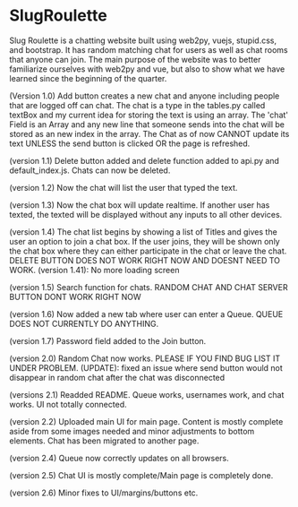 # SlugRoulette
Slug Roulette is a chatting website built using web2py, vuejs, stupid.css, and bootstrap. It has random matching chat for users as well as chat rooms that anyone can join. The main purpose of the website was to better familiarize ourselves with web2py and vue, but also to show what we have learned since the beginning of the quarter.


(Version 1.0)
Add button creates a new chat and anyone including people that are logged off can chat. The chat is a type in the tables.py called textBox and my current idea for storing the text is using an array. The 'chat' Field is an Array and any new line that someone sends into the chat will be stored as an new index in the array. The Chat as of now CANNOT update its text UNLESS the send button is clicked OR the page is refreshed.

(version 1.1)
Delete button added and delete function added to api.py and default_index.js. Chats can now be deleted.

(version 1.2)
Now the chat will list the user that typed the text.

(version 1.3)
Now the chat box will update realtime. If another user has texted, the texted will be displayed without any inputs to all other devices.

(version 1.4) The chat list begins by showing a list of Titles and gives the user an option to join a chat box. If the user joins, they will be shown only the chat box where they can either participate in the chat or leave the chat. DELETE BUTTON DOES NOT WORK RIGHT NOW AND DOESNT NEED TO WORK.
(version 1.41): No more loading screen

(version 1.5)
Search function for chats. RANDOM CHAT AND CHAT SERVER BUTTON DONT WORK RIGHT NOW

(version 1.6)
Now added a new tab where user can enter a Queue. QUEUE DOES NOT CURRENTLY DO ANYTHING.

(version 1.7) Password field added to the Join button.

(version 2.0)
Random Chat now works. PLEASE IF YOU FIND BUG LIST IT UNDER PROBLEM.
(UPDATE): fixed an issue where send button would not disappear in random chat after the chat was disconnected

(versions 2.1)
Readded README. Queue works, usernames work, and chat works. UI not totally connected.

(version 2.2)
Uploaded main UI for main page. Content is mostly complete aside from some images needed and minor adjustments to bottom elements.
Chat has been migrated to another page.

(version 2.4)
Queue now correctly updates on all browsers.

(version 2.5)
Chat UI is mostly complete/Main page is completely done.

(version 2.6)
Minor fixes to UI/margins/buttons etc.

